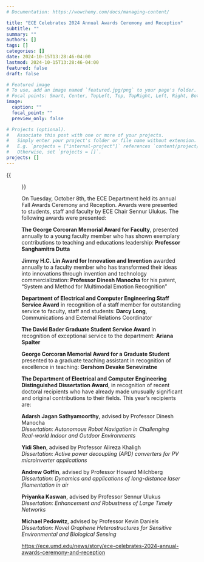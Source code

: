 ```yaml
---
# Documentation: https://wowchemy.com/docs/managing-content/

title: "ECE Celebrates 2024 Annual Awards Ceremony and Reception"
subtitle: ""
summary: ""
authors: []
tags: []
categories: []
date: 2024-10-15T13:28:46-04:00
lastmod: 2024-10-15T13:28:46-04:00
featured: false
draft: false

# Featured image
# To use, add an image named `featured.jpg/png` to your page's folder.
# Focal points: Smart, Center, TopLeft, Top, TopRight, Left, Right, BottomLeft, Bottom, BottomRight.
image:
  caption: ""
  focal_point: ""
  preview_only: false

# Projects (optional).
#   Associate this post with one or more of your projects.
#   Simply enter your project's folder or file name without extension.
#   E.g. `projects = ["internal-project"]` references `content/project/deep-learning/index.md`.
#   Otherwise, set `projects = []`.
projects: []
---
```


{{<figure src="article16291.large.jpg" caption="Front row (l to r): Adarsh Jagan Sathyamoorthy, Gershom Devake Seneviratne, Sennur Ulukus. Back row (l to r): Darcy Long, Michael Pedowitz, Ariana Spalter, Andrew Goffin, Priyanka Kaswan Sanghamitra Dutta, Dinesh Manocha">}}

On Tuesday, October 8th, the ECE Department held its annual Fall Awards Ceremony and Reception.  Awards were presented to students, staff and faculty by ECE Chair Sennur Ulukus. The following awards were presented:

**The George Corcoran Memorial Award for Faculty**, presented annually to a young faculty member who has shown exemplary contributions to teaching and educations leadership: **Professor Sanghamitra Dutta**

**Jimmy H.C. Lin Award for Innovation and Invention** awarded annually to a faculty member who has transformed their ideas into innovations through invention and technology commercialization: **Professor Dinesh Manocha** for his patent, “System and Method for Multimodal Emotion Recognition”

**Department of Electrical and Computer Engineering Staff Service Award** in recognition of a staff member for outstanding service to faculty, staff and students: **Darcy Long**, Communications and External Relations Coordinator

**The David Bader Graduate Student Service Award** in recognition of exceptional service to the department: **Ariana Spalter**

**George Corcoran Memorial Award for a Graduate Student** presented to a graduate teaching assistant in recognition of excellence in teaching: **Gershom Devake Seneviratne**

**The Department of Electrical and Computer Engineering Distinguished Dissertation Award**, in recognition of recent doctoral recipients who have already made unusually significant and original contributions to their fields.  This year’s recipients are:

**Adarsh Jagan Sathyamoorthy**, advised by Professor Dinesh Manocha  
*Dissertation: Autonomous Robot Navigation in Challenging Real-world Indoor and Outdoor Environments*

**Yidi Shen**, advised by Professor Alireza Khaligh  
*Dissertation: Active power decoupling (APD) converters for PV microinverter applications*

**Andrew Goffin**, advised by Professor Howard Milchberg  
*Dissertation: Dynamics and applications of long-distance laser filamentation in air*

**Priyanka Kaswan**, advised by Professor Sennur Ulukus  
*Dissertation: Enhancement and Robustness of Large Timely Networks*

**Michael Pedowitz**, advised by Professor Kevin Daniels  
*Dissertation: Novel Graphene Heterostructures for Sensitive Environmental and Biological Sensing*

https://ece.umd.edu/news/story/ece-celebrates-2024-annual-awards-ceremony-and-reception
